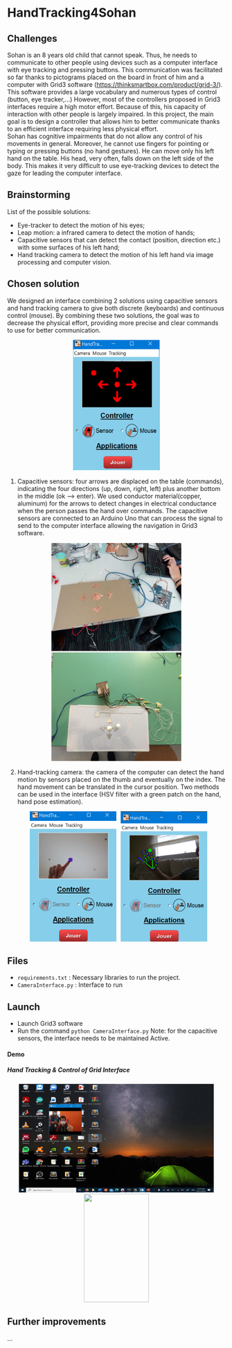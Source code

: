 # HandTracking4Sohan

## Challenges 

Sohan is an 8 years old child that cannot speak. Thus, he needs to communicate to other people using devices such as a computer interface with eye tracking and pressing buttons. This communication was facilitated so far thanks to pictograms placed on the board in front of him and a computer with Grid3 software (https://thinksmartbox.com/product/grid-3/). This software provides a large vocabulary and numerous types of control (button, eye tracker,...)
However, most of the controllers proposed in Grid3 interfaces require a high motor effort. Because of this, his capacity of interaction with other people is largely impaired. In this project, the main goal is to design a controller that allows him to better communicate thanks to an efficient interface requiring less physical effort.  
Sohan has cognitive impairments that do not allow any control of his movements in general. Moreover, he cannot use fingers for pointing or typing or pressing buttons (no hand gestures). He can move only his left hand on the table. His head, very often, falls down on the left side of the body. This makes it very difficult to use eye-tracking devices to detect the gaze for leading the computer interface. 

## Brainstorming
List of the possible solutions: 
* Eye-tracker to detect the motion of his eyes; 
* Leap motion: a infrared camera to detect the motion of hands; 
* Capacitive sensors that can detect the contact (position, direction etc.) with some surfaces  of his left hand; 
* Hand tracking camera to detect the motion of his left hand via image processing and computer vision.   

## Chosen solution
We designed an interface combining 2 solutions using capacitive sensors and hand tracking camera to give both discrete (keyboards) and continuous control (mouse). 
By combining these two solutions, the goal was to decrease the physical effort, providing more precise and clear commands to use for better communication. 

<p align="center"><img src="Media/interface_sensor.png" alt="drawing" width="200"  height="300"><p align="center">

1. Capacitive sensors: four arrows are displaced on the table (commands), indicating the four directions (up, down, right, left) plus another bottom in the middle (ok --> enter). We used conductor material(copper, aluminum) for the arrows to detect changes in electrical conductance when the person passes the hand over commands. The capacitive sensors are connected to an Arduino Uno that can process the signal to send to the computer interface allowing the navigation in Grid3 software. 

<p align="center"><img src="Media/board_v0.PNG" width="300" height="250" hspace="10"><img src="Media/board_sensors_2.jpeg" width="300" height="250"><p align="center">

2. Hand-tracking camera: the camera of the computer can detect the hand motion by sensors placed on the thumb and eventually on the index. The hand movement can be translated in the cursor position. Two methods can be used in the interface (HSV filter with a green patch on the hand, hand pose estimation). 

<p align="center"><img src="Media/interface_hsv_filter.png" alt="drawing" width="200"  height="300" hspace="10"><img src="Media/interface_handpose.png" width="200" height="300"><p align="center">

## Files 
 - ```requirements.txt``` : Necessary libraries to run the project. 
 - ```CameraInterface.py``` : Interface to run 

 ## Launch
 
- Launch Grid3 software
- Run the command ```python CameraInterface.py```
Note: for the capacitive sensors, the interface needs to be maintained Active. 

#### Demo
##### Hand Tracking & Control of Grid Interface
<p align="center"><img src="Media/Mouse_HandTracker.gif" width="450" height="250"/><img src="Media/Grip3_handtracker.gif" width="150" height="250"/><p align="center">

## Further improvements
...
